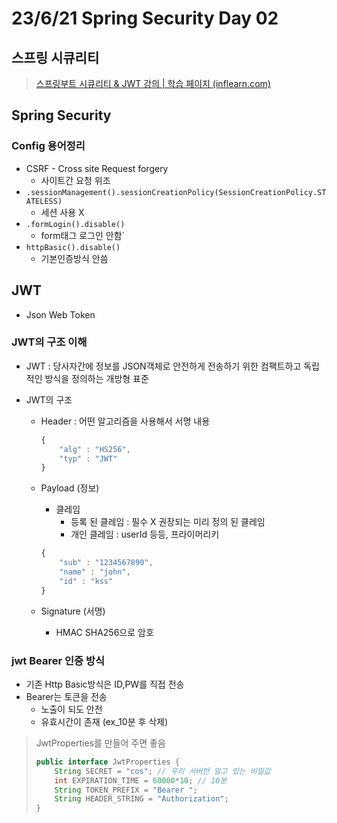 # 23/6/21 Spring Security Day 02

 ## 스프링 시큐리티

> [스프링부트 시큐리티 & JWT 강의 | 학습 페이지 (inflearn.com)](https://www.inflearn.com/course/lecture?courseSlug=스프링부트-시큐리티&unitId=97760&tab=curriculum)

## Spring Security

### Config 용어정리

- CSRF - Cross site Request forgery
  - 사이트간 요청 위조
- `.sessionManagement().sessionCreationPolicy(SessionCreationPolicy.STATELESS) `
  - 세션 사용 X
- `.formLogin().disable() `
  - form태그 로그인 안함`
- `httpBasic().disable()`
  - 기본인증방식 안씀

## JWT

- Json Web Token

### JWT의 구조 이해

- JWT : 당사자간에 정보를 JSON객체로 안전하게 전송하기 위한 컴팩트하고 독립적인 방식을 정의하는 개방형 표준

- JWT의 구조

  - Header : 어떤 알고리즘을 사용해서 서명 내용

    ```javascript
    {
        "alg" : "HS256",
        "typ" : "JWT"
    }
    ```

  - Payload (정보)

    - 클레임
      - 등록 된 클레임 : 필수 X 권장되는 미리 정의 된 클레임
      - 개인 클레임 : userId 등등, 프라이머리키

    ```javascript
    {
        "sub" : "1234567890",
        "name" : "john",
        "id" : "kss"
    }
    ```

  - Signature (서명)

    - HMAC SHA256으로 암호

### jwt Bearer 인증 방식

- 기존 Http Basic방식은 ID,PW를 직접 전송
- Bearer는 토큰을 전송
  - 노출이 되도 안전
  - 유효시간이 존재 (ex_10분 후 삭제)

> JwtProperties를 만들어 주면 좋음
>
> ```java
> public interface JwtProperties {
>     String SECRET = "cos"; // 우리 서버만 알고 있는 비밀값
>     int EXPIRATION_TIME = 60000*10; // 10분
>     String TOKEN_PREFIX = "Bearer ";
>     String HEADER_STRING = "Authorization";
> }
> ```
>
